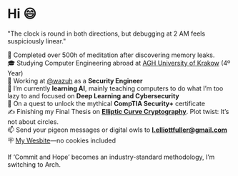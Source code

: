 # Hi 😄
"The clock is round in both directions, but debugging at 2 AM feels suspiciously linear."

🧘 Completed over 500h of meditation after discovering memory leaks.<br>
:mortar_board: Studying Computer Engineering abroad at [AGH University of Krakow](https://www.agh.edu.pl/) (4º Year)<br>
🏢 Working at [@wazuh](https://github.com/wazuh) as a **Security Engineer**<br>
:seedling: I’m currently **learning AI**, mainly teaching computers to do what I’m too lazy to and focused on **Deep Learning and Cybersecurity**<br>
🔐 On a quest to unlock the mythical **CompTIA Security+** certificate<br>
✍️ Finishing my Final Thesis on [**Elliptic Curve Cryptography**](https://en.wikipedia.org/wiki/Elliptic-curve_cryptography). Plot twist: It’s not about circles.<br>
📫 Send your pigeon messages or digital owls to **l.elliottfuller@gmail.com**<br>
🪧 [My Wesbite](https://leonfullxr.github.io/MyWebsite/)—no cookies included<br>

If ‘Commit and Hope’ becomes an industry-standard methodology, I’m switching to Arch.
